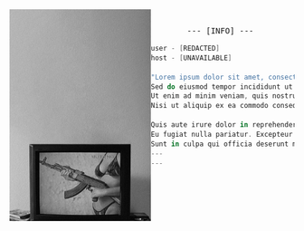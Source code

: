 <!-- HTML to align the image to the left -->
<img align="left" width="250" src="https://github.com/aafrus/aafrus/blob/main/-.png">
<pre>
  <div align="center"> --- [INFO] ---  
</pre>

```kotlin
user - [REDACTED]
host - [UNAVAILABLE]
 
"Lorem ipsum dolor sit amet, consectetur adipiscing elit,  
Sed do eiusmod tempor incididunt ut labore et dolore magna aliqua.  
Ut enim ad minim veniam, quis nostrud exercitation ullamco laboris  
Nisi ut aliquip ex ea commodo consequat."

Quis aute irure dolor in reprehenderit in voluptate velit esse cillum dolore  
Eu fugiat nulla pariatur. Excepteur sint occaecat cupidatat non proident,  
Sunt in culpa qui officia deserunt mollit anim id est laborum.
---
---
